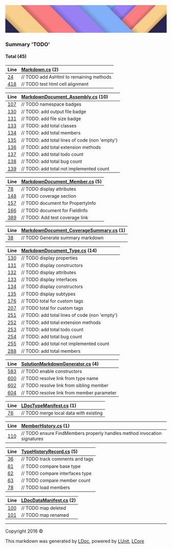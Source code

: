 ![](LDoc/LDoc/Content/LDoc-banner-small.png "")

### Summary 'TODO'

#### Total (45)

Line | [Markdown.cs](LDoc/LDoc/Markdown/Generators/Markdown.cs) (2)
:---  | :--- 
[24](LDoc/LDoc/Markdown/Generators/Markdown.cs#L24) |         // TODO add AsHtml to remaining methods
[418](LDoc/LDoc/Markdown/Generators/Markdown.cs#L418) |                                 // TODO test html cell alignment


Line | [MarkdownDocument_Assembly.cs](LDoc/LDoc/Markdown/Generators/MarkdownDocument_Assembly.cs) (10)
:---  | :--- 
[107](LDoc/LDoc/Markdown/Generators/MarkdownDocument_Assembly.cs#L107) |                     // TODO namespace badges
[130](LDoc/LDoc/Markdown/Generators/MarkdownDocument_Assembly.cs#L130) |             // TODO: add output file badge
[131](LDoc/LDoc/Markdown/Generators/MarkdownDocument_Assembly.cs#L131) |             // TODO: add file size badge
[133](LDoc/LDoc/Markdown/Generators/MarkdownDocument_Assembly.cs#L133) |             // TODO: add total classes
[134](LDoc/LDoc/Markdown/Generators/MarkdownDocument_Assembly.cs#L134) |             // TODO: add total members
[135](LDoc/LDoc/Markdown/Generators/MarkdownDocument_Assembly.cs#L135) |             // TODO: add total lines of code (non 'empty')
[136](LDoc/LDoc/Markdown/Generators/MarkdownDocument_Assembly.cs#L136) |             // TODO: add total extension methods
[137](LDoc/LDoc/Markdown/Generators/MarkdownDocument_Assembly.cs#L137) |             // TODO: add total todo count
[138](LDoc/LDoc/Markdown/Generators/MarkdownDocument_Assembly.cs#L138) |             // TODO: add total bug count
[139](LDoc/LDoc/Markdown/Generators/MarkdownDocument_Assembly.cs#L139) |             // TODO: add total not implemented count


Line | [MarkdownDocument_Member.cs](LDoc/LDoc/Markdown/Generators/MarkdownDocument_Member.cs) (5)
:---  | :--- 
[78](LDoc/LDoc/Markdown/Generators/MarkdownDocument_Member.cs#L78) |             // TODO display attributes
[148](LDoc/LDoc/Markdown/Generators/MarkdownDocument_Member.cs#L148) |                 // TODO coverage section
[157](LDoc/LDoc/Markdown/Generators/MarkdownDocument_Member.cs#L157) |                 // TODO document for PropertyInfo
[166](LDoc/LDoc/Markdown/Generators/MarkdownDocument_Member.cs#L166) |                 // TODO document for FieldInfo
[389](LDoc/LDoc/Markdown/Generators/MarkdownDocument_Member.cs#L389) |                 // TODO: Add test coverage link


Line | [MarkdownDocument_CoverageSummary.cs](LDoc/LDoc/Markdown/Generators/MarkdownDocument_CoverageSummary.cs) (1)
:---  | :--- 
[38](LDoc/LDoc/Markdown/Generators/MarkdownDocument_CoverageSummary.cs#L38) |             // TODO Generate summary markdown


Line | [MarkdownDocument_Type.cs](LDoc/LDoc/Markdown/Generators/MarkdownDocument_Type.cs) (14)
:---  | :--- 
[130](LDoc/LDoc/Markdown/Generators/MarkdownDocument_Type.cs#L130) |             // TODO display properties 
[131](LDoc/LDoc/Markdown/Generators/MarkdownDocument_Type.cs#L131) |             // TODO display constructors 
[132](LDoc/LDoc/Markdown/Generators/MarkdownDocument_Type.cs#L132) |             // TODO display attributes
[133](LDoc/LDoc/Markdown/Generators/MarkdownDocument_Type.cs#L133) |             // TODO display interfaces 
[134](LDoc/LDoc/Markdown/Generators/MarkdownDocument_Type.cs#L134) |             // TODO display constructors
[135](LDoc/LDoc/Markdown/Generators/MarkdownDocument_Type.cs#L135) |             // TODO display subtypes
[176](LDoc/LDoc/Markdown/Generators/MarkdownDocument_Type.cs#L176) |                             // TODO total for custom tags
[207](LDoc/LDoc/Markdown/Generators/MarkdownDocument_Type.cs#L207) |                         // TODO total for custom tags
[251](LDoc/LDoc/Markdown/Generators/MarkdownDocument_Type.cs#L251) |                 // TODO: add total lines of code (non 'empty')
[252](LDoc/LDoc/Markdown/Generators/MarkdownDocument_Type.cs#L252) |                 // TODO: add total extension methods
[253](LDoc/LDoc/Markdown/Generators/MarkdownDocument_Type.cs#L253) |                 // TODO: add total todo count
[254](LDoc/LDoc/Markdown/Generators/MarkdownDocument_Type.cs#L254) |                 // TODO: add total bug count
[255](LDoc/LDoc/Markdown/Generators/MarkdownDocument_Type.cs#L255) |                 // TODO: add total not implemented count
[288](LDoc/LDoc/Markdown/Generators/MarkdownDocument_Type.cs#L288) |             // TODO: add total members


Line | [SolutionMarkdownGenerator.cs](LDoc/LDoc/Markdown/Generators/SolutionMarkdownGenerator.cs) (4)
:---  | :--- 
[583](LDoc/LDoc/Markdown/Generators/SolutionMarkdownGenerator.cs#L583) |             // TODO enable constructors
[600](LDoc/LDoc/Markdown/Generators/SolutionMarkdownGenerator.cs#L600) |             // TODO resolve link from type name
[602](LDoc/LDoc/Markdown/Generators/SolutionMarkdownGenerator.cs#L602) |             // TODO resolve link from sibling member
[604](LDoc/LDoc/Markdown/Generators/SolutionMarkdownGenerator.cs#L604) |             // TODO resolve link from member parameter


Line | [LDocTypeManifest.cs](LDoc/LDoc/Markdown/Manifest/LDocTypeManifest.cs) (1)
:---  | :--- 
[76](LDoc/LDoc/Markdown/Manifest/LDocTypeManifest.cs#L76) |             // TODO merge local data with existing


Line | [MemberHistory.cs](LDoc/LDoc/Markdown/Manifest/MemberHistory.cs) (1)
:---  | :--- 
[110](LDoc/LDoc/Markdown/Manifest/MemberHistory.cs#L110) |             // TODO ensure FindMembers properly handles method invocation signatures


Line | [TypeHistoryRecord.cs](LDoc/LDoc/Markdown/Manifest/TypeHistoryRecord.cs) (5)
:---  | :--- 
[36](LDoc/LDoc/Markdown/Manifest/TypeHistoryRecord.cs#L36) |         // TODO track comments and tags
[61](LDoc/LDoc/Markdown/Manifest/TypeHistoryRecord.cs#L61) |                 // TODO compare base type
[62](LDoc/LDoc/Markdown/Manifest/TypeHistoryRecord.cs#L62) |                 // TODO compare interfaces type
[63](LDoc/LDoc/Markdown/Manifest/TypeHistoryRecord.cs#L63) |                 // TODO compare member count
[78](LDoc/LDoc/Markdown/Manifest/TypeHistoryRecord.cs#L78) |             // TODO load members


Line | [LDocDataManifest.cs](LDoc/LDoc/Markdown/Manifest/LDocDataManifest.cs) (2)
:---  | :--- 
[100](LDoc/LDoc/Markdown/Manifest/LDocDataManifest.cs#L100) |             // TODO map deleted
[101](LDoc/LDoc/Markdown/Manifest/LDocDataManifest.cs#L101) |             // TODO map renamed




---

Copyright 2016 &copy; [](LDoc/README.md) [](LDoc/TableOfContents.md)

This markdown was generated by [LDoc](https://github.com/CodeSingularity/LDoc), powered by [LUnit](https://github.com/CodeSingularity/LUnit), [LCore](https://github.com/CodeSingularity/LCore)
